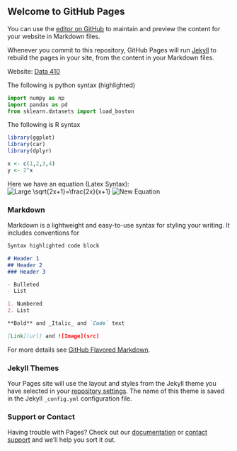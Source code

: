## Welcome to GitHub Pages

You can use the [editor on GitHub](https://github.com/caitlin0806/data410/edit/gh-pages/index.md) to maintain and preview the content for your website in Markdown files.

Whenever you commit to this repository, GitHub Pages will run [Jekyll](https://jekyllrb.com/) to rebuild the pages in your site, from the content in your Markdown files.

Website:
  [Data 410](https://caitlin0806.github.io/data410)

The following is python syntax (highlighted)
```python
import numpy as np
import pandas as pd
from sklearn.datasets import load_boston
```
The following is R syntax
```r
library(ggplot)
library(car)
library(dplyr)

x <- c(1,2,3,4)
y <- 2^x
```
Here we have an equation (Latex Syntax):
![Large \sqrt{2x+1}=\frac{2x}{x+1}](https://latex.codecogs.com/svg.latex?\sqrt{2x+1}=\frac{2x}{x+1})
![New Equation](https://latex.codecogs.com/png.latex?\dpi{400}\int&space;\frac{1}{x}&space;dx&space;=&space;\ln&space;\left|&space;x&space;\right|&space;+&space;C)

### Markdown

Markdown is a lightweight and easy-to-use syntax for styling your writing. It includes conventions for

```markdown
Syntax highlighted code block

# Header 1
## Header 2
### Header 3

- Bulleted
- List

1. Numbered
2. List

**Bold** and _Italic_ and `Code` text

[Link](url) and ![Image](src)
```

For more details see [GitHub Flavored Markdown](https://guides.github.com/features/mastering-markdown/).

### Jekyll Themes

Your Pages site will use the layout and styles from the Jekyll theme you have selected in your [repository settings](https://github.com/caitlin0806/data410/settings). The name of this theme is saved in the Jekyll `_config.yml` configuration file.

### Support or Contact

Having trouble with Pages? Check out our [documentation](https://docs.github.com/categories/github-pages-basics/) or [contact support](https://support.github.com/contact) and we’ll help you sort it out.
